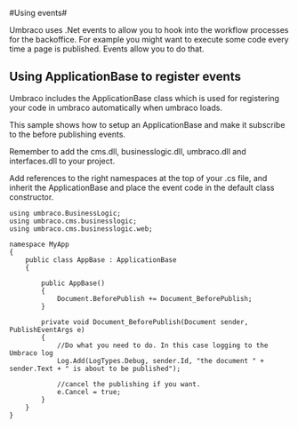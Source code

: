 #Using events#

Umbraco uses .Net events to allow you to hook into the workflow processes for the backoffice. For example you might want to execute some code every time a page is published. Events allow you to do that.

## Using ApplicationBase to register events ##

Umbraco includes the ApplicationBase class which is used for registering your code in umbraco automatically when umbraco loads.

This sample shows how to setup an ApplicationBase and make it subscribe to the before publishing events.

Remember to add the cms.dll, businesslogic.dll, umbraco.dll and interfaces.dll to your project.

Add references to the right namespaces at the top of your .cs file, and inherit the ApplicationBase and place the event code in the default class constructor.

	using umbraco.BusinessLogic;
	using umbraco.cms.businesslogic;
	using umbraco.cms.businesslogic.web;
	
	namespace MyApp
	{
	    public class AppBase : ApplicationBase
	    {
	
	        public AppBase()
	        {
	            Document.BeforePublish += Document_BeforePublish;
	        }
	
	        private void Document_BeforePublish(Document sender, PublishEventArgs e)
	        {
	            //Do what you need to do. In this case logging to the Umbraco log
	            Log.Add(LogTypes.Debug, sender.Id, "the document " + sender.Text + " is about to be published");
	
	            //cancel the publishing if you want.
	            e.Cancel = true;
	        }
	    }
	}

